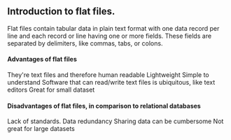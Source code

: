 ## Introduction to flat files.

Flat files contain tabular data in plain text format with one data record per line and each record or line having one or more fields. These fields are separated by delimiters, like commas, tabs, or colons.

#### Advantages of flat files

They're text files and therefore human readable
Lightweight
Simple to understand
Software that can read/write text files is ubiquitous, like text editors
Great for small dataset

#### Disadvantages of flat files, in comparison to relational databases

Lack of standards.
Data redundancy
Sharing data can be cumbersome
Not great for large datasets
